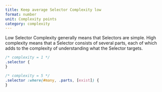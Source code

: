 ```yaml
---
title: Keep average Selector Complexity low
format: number
unit: Complexity points
category: complexity
---
```


Low Selector Complexity generally means that Selectors are simple. High complexity means that a Selector consists of several parts, each of which adds to the complexity of understanding what the Selector targets.

```css
/* complexity = 1 */
.selector {
}

/* complexity = 5 */
.selector :where(#many, .parts, [exist]) {
}
```
